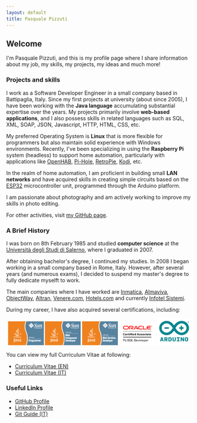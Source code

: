 ```yaml
---
layout: default
title: Pasquale Pizzuti
---
```


## Welcome

I'm Pasquale Pizzuti, and this is my profile page where I share information about my job, my skills, my projects, my ideas and much more!

### Projects and skills

I work as a Software Developer Engineer in a small company based in Battipaglia, Italy. Since my first projects at university (about since 2005), I have been working with the **Java language** accumulating substantial expertise over the years. My projects primarily involve **web-based applications**, and I also possess skills in related languages such as SQL, XML, SOAP, JSON, Javascript, HTTP, HTML, CSS, etc.

My preferred Operating System is **Linux** that is more flexible for programmers but also maintain solid experience with Windows environments. Recently, I've been specializing in using the **Raspberry Pi** system (headless) to support home automation, particularly with applications like [OpenHAB](https://www.openhab.org/), [Pi-Hole](https://pi-hole.net/), [RetroPie](https://retropie.org.uk/), [Kodi](https://kodi.tv/), etc.

In the realm of home automation, I am proficient in building small **LAN networks** and have acquired skills in creating simple circuits based on the [ESP32](https://www.espressif.com/en/products/socs/esp32) microcontroller unit, programmed through the Arduino platform.

I am passionate about photography and am actively working to improve my skills in photo editing.

For other activities, visit [my GitHub page](https://github.com/paspiz85).

### A Brief History

I was born on 8th February 1985 and studied **computer science** at the [Università degli Studi di Salerno](https://www.unisa.it/), where I graduated in 2007.

After obtaining bachelor's degree, I continued my studies. In 2008 I began working in a small company based in Rome, Italy. However, after several years (and numerous exams), I decided to suspend my master's degree to fully dedicate myselft to work.

The main companies where I have worked are [Inmatica](https://www.inmatica.com/), [Almaviva](https://www.almaviva.it/), [ObjectWay](https://www.objectway.com/), [Altran](http://www.altran.com/), [Venere.com](http://www.venere.com/), [Hotels.com](https://www.hotels.com) and currently [Infotel Sistemi](https://www.infotelsistemi.com/).

During my career, I have also acquired several certifications, including:

<p align="center">
  <img src="./images/logos/java_cert_prog.gif" alt="Sun Certified Java Programmer" style="width:19%" />
  <img src="./images/logos/java_cert_web_comp_dev.gif" alt="Sun Certified Web Component Developer" style="width:19%" />
  <img src="./images/logos/java_cert_web_serv_dev.gif" alt="Sun Certified Developer for Java Web Services" style="width:19%" />
  <img src="./images/logos/OCA_PLSQLDev_clr.gif" alt="Oracle PL/SQL Developer Certified Associate" style="width:19%" />
  <img src="./images/logos/arduino.png" alt="Arduino Certification" style="width:19%" />
</p>

You can view my full Curriculum Vitae at following:
- [Curriculum Vitae (EN)](./cv/en.html)
- [Curriculum Vitae (IT)](./cv/it.html)

### Useful Links

- [GitHub Profile](http://github.com/paspiz85)
- [LinkedIn Profile](https://it.linkedin.com/in/pasqualepizzuti)
- [Git Guide (IT)](./git/guide.html)
